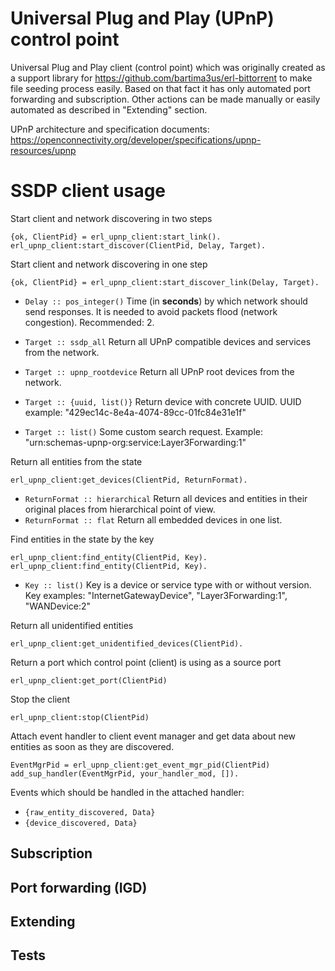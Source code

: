 Universal Plug and Play (UPnP) control point
=====

Universal Plug and Play client (control point) which was originally created as a support library for https://github.com/bartima3us/erl-bittorrent to make file seeding process easily.
Based on that fact it has only automated port forwarding and subscription. Other actions can be made manually or easily automated as described in "Extending" section.

UPnP architecture and specification documents: https://openconnectivity.org/developer/specifications/upnp-resources/upnp


SSDP client usage
=====

Start client and network discovering in two steps
```
{ok, ClientPid} = erl_upnp_client:start_link().
erl_upnp_client:start_discover(ClientPid, Delay, Target).
```

Start client and network discovering in one step
```
{ok, ClientPid} = erl_upnp_client:start_discover_link(Delay, Target).
```

- ```Delay :: pos_integer()``` Time (in **seconds**) by which network should send responses. It is needed to avoid packets flood (network congestion). Recommended: 2.


- ```Target :: ssdp_all``` Return all UPnP compatible devices and services from the network.
- ```Target :: upnp_rootdevice``` Return all UPnP root devices from the network.
- ```Target :: {uuid, list()}``` Return device with concrete UUID. UUID example: "429ec14c-8e4a-4074-89cc-01fc84e31e1f"
- ```Target :: list()``` Some custom search request. Example: "urn:schemas-upnp-org:service:Layer3Forwarding:1"

Return all entities from the state
```
erl_upnp_client:get_devices(ClientPid, ReturnFormat).
```

- ```ReturnFormat :: hierarchical``` Return all devices and entities in their original places from hierarchical point of view.
- ```ReturnFormat :: flat``` Return all embedded devices in one list.

Find entities in the state by the key
```
erl_upnp_client:find_entity(ClientPid, Key).
erl_upnp_client:find_entity(ClientPid, Key).
```

- ```Key :: list()``` Key is a device or service type with or without version. Key examples: "InternetGatewayDevice", "Layer3Forwarding:1", "WANDevice:2"

Return all unidentified entities
```
erl_upnp_client:get_unidentified_devices(ClientPid).
```

Return a port which control point (client) is using as a source port
```
erl_upnp_client:get_port(ClientPid)
```

Stop the client
```
erl_upnp_client:stop(ClientPid)
```

Attach event handler to client event manager and get data about new entities as soon as they are discovered.
```
EventMgrPid = erl_upnp_client:get_event_mgr_pid(ClientPid)
add_sup_handler(EventMgrPid, your_handler_mod, []).
```

Events which should be handled in the attached handler:
- ```{raw_entity_discovered, Data}```
- ```{device_discovered, Data}```

Subscription
-----

Port forwarding (IGD)
-----

Extending
-----

Tests
-----